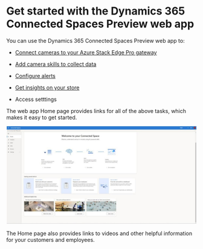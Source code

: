

# Get started with the Dynamics 365 Connected Spaces Preview web app

You can use the Dynamics 365 Connected Spaces Preview web app to:

- [Connect cameras to your Azure Stack Edge Pro gateway](cameras-connect.md)

- [Add camera skills to collect data](cameras-add-skills.md)

- [Configure alerts]()

- [Get insights on your store](web-app-get-insights.md)

- Access setttings

The web app Home page provides links for all of the above tasks, which makes it easy to get started.

![Screenshot of Connected Spaces Preview web app home page.](media/home-page.JPG "Screenshot of Connected Spaces Preview web app home page")

The Home page also provides links to videos and other helpful information for your customers and employees. 
